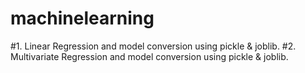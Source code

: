# machinelearning
#1. Linear Regression and model conversion using pickle & joblib.
#2. Multivariate Regression and model conversion using pickle & joblib.

